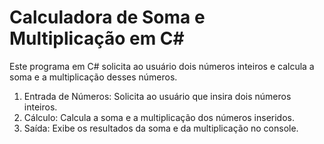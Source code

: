 # Calculadora de Soma e Multiplicação em C#
Este programa em C# solicita ao usuário dois números inteiros e calcula a soma e a multiplicação desses números.


1. Entrada de Números: Solicita ao usuário que insira dois números inteiros.
2. Cálculo: Calcula a soma e a multiplicação dos números inseridos.
3. Saída: Exibe os resultados da soma e da multiplicação no console.